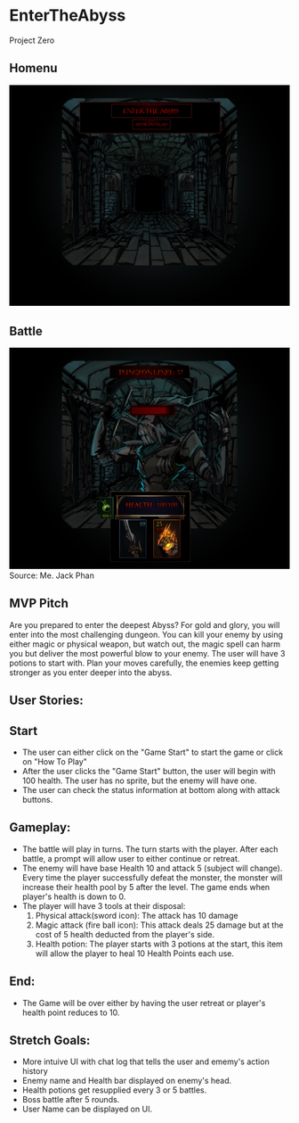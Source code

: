 # EnterTheAbyss
Project Zero
## Homenu
![](photos/HomeMenu.jpg)
## Battle
![](photos/Concept.jpg)
Source: Me. Jack Phan

## MVP Pitch
Are you prepared to enter the deepest Abyss? For gold and glory, you will enter into the most challenging dungeon. You can kill your enemy by using either magic or physical weapon, but watch out, the magic spell can harm you but deliver the most powerful blow to your enemy. The user will have 3 potions to start with. Plan your moves carefully, the enemies keep getting stronger as you enter deeper into the abyss.

## User Stories:
## Start
- The user can either click on the "Game Start" to start the game or click on "How To Play" 
- After the user clicks the "Game Start" button, the user will begin with 100 health. The user has no sprite, but the enemy will have one. 
- The user can check the status information at bottom along with attack buttons.

## Gameplay:
- The battle will play in turns. The turn starts with the player. After each battle, a prompt will allow user to either continue or retreat. 
- The enemy will have base Health 10 and attack 5 (subject will change). Every time the player successfully defeat the monster, the monster will increase their health pool by 5 after the level. The game ends when player's health is down to 0.
- The player will have 3 tools at their disposal:
    1. Physical attack(sword icon): The attack has 10 damage
    2. Magic attack (fire ball icon): This attack deals 25 damage but at the cost of 5 health deducted from the player's side. 
    3. Health potion: The player starts with 3 potions at the start, this item will allow the player to heal 10 Health Points each use.

## End:
- The Game will be over either by having the user retreat or player's health point reduces to 10. 

## Stretch Goals: 
- More intuive UI with chat log that tells the user and ememy's action history
- Enemy name and Health bar displayed on enemy's head.
- Health potions get resupplied every 3 or 5 battles.
- Boss battle after 5 rounds.
- User Name can be displayed on UI.
